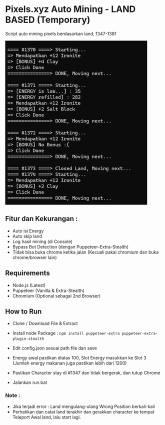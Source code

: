 # Pixels.xyz Auto Mining - LAND BASED (Temporary)

Script auto mining pixels berdasarkan land, 1347-1381

![screenshot](screenshot.png)

## Fitur dan Kekurangan :

- Auto isi Energy
- Auto skip land
- Log hasil mining (di Console)
- Bypass Bot Detection (dengan Puppeteer-Extra-Stealth)
- Tidak bisa buka chrome ketika jalan (Kecuali pakai chromium dan buka chrome/browser lain)

## Requirements

- Node.js (Latest)
- Puppeteer (Vanilla & Extra-Stealth)
- Chromium (Optional sebagai 2nd Browser)

## How to Run

- Clone / Download File & Extract

- Install node Package : 
```npm install puppeteer-extra puppeteer-extra-plugin-stealth```

- Edit config.json sesuai path file dan save

- Energy awal pastikan diatas 100, Slot Energy masukkan ke Slot 3 (Jumlah energy makanan juga pastikan lebih dari 1200)

- Pastikan Character stay di #1347 dan tidak bergerak, dan tutup Chrome

- Jalankan run.bat

### Note :
- Jika terjadi error :
Land mengulang-ulang
Wrong Position berkali-kali
- Perhatikan dan catat land terakhir dan gerakkan character ke tempat Teleport Awal land, lalu start lagi.